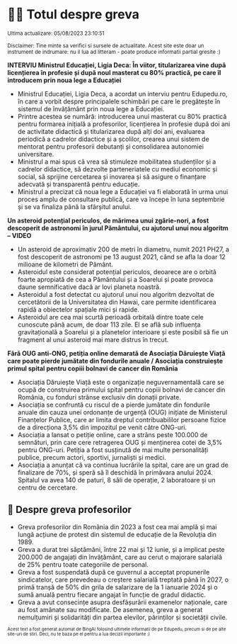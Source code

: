 # 👩‍🏫 Totul despre greva
<sub>Ultima actualizare: 05/08/2023 23:10:51</sub>

<sub>Disclaimer: Tine minte sa verifici si sursele de actualitate. Acest site este doar un instrument de indrumare: nu il lua ad litteram - poate produce informatii partial gresite :)</sub>

**INTERVIU Ministrul Educației, Ligia Deca: În viitor, titularizarea vine după licențierea în profesie și după noul masterat cu 80% practică, pe care îl introducem prin noua lege a Educației**
- Ministrul Educației, Ligia Deca, a acordat un interviu pentru Edupedu.ro, în care a vorbit despre principalele schimbări pe care le pregătește în sistemul de învățământ prin noua lege a Educației.
- Printre acestea se numără: introducerea unui masterat cu 80% practică pentru formarea inițială a profesorilor, licențierea în profesie după doi ani de activitate didactică și titularizarea după alți doi ani, evaluarea periodică a cadrelor didactice și a școlilor, crearea unui sistem de mentorat pentru profesorii debutanți și consolidarea autonomiei universitare.
- Ministrul a mai spus că vrea să stimuleze mobilitatea studenților și a cadrelor didactice, să dezvolte parteneriatele cu mediul economic și social, să sprijine cercetarea și inovarea și să asigure o finanțare adecvată și transparentă pentru educație.
- Ministrul a precizat că noua lege a Educației va fi elaborată în urma unui proces amplu de consultare publică, care va începe în luna septembrie și se va finaliza până la sfârșitul anului.

**Un asteroid potențial periculos, de mărimea unui zgârie-nori, a fost descoperit de astronomi în jurul Pământului, cu ajutorul unui nou algoritm – VIDEO**
- Un asteroid de aproximativ 200 de metri în diametru, numit 2021 PH27, a fost descoperit de astronomi pe 13 august 2021, când se afla la doar 12 milioane de kilometri de Pământ.
- Asteroidul este considerat potențial periculos, deoarece are o orbită foarte apropiată de cea a Pământului și a Soarelui și poate provoca daune semnificative dacă ar lovi planeta noastră.
- Asteroidul a fost detectat cu ajutorul unui nou algoritm dezvoltat de cercetătorii de la Universitatea din Hawai, care permite identificarea rapidă a obiectelor spațiale mici și rapide.
- Asteroidul are cea mai scurtă perioadă orbitală dintre toate cele cunoscute până acum, de doar 113 zile. El se află sub influența gravitațională a Soarelui și a planetelor interioare și este posibil să fie un fragment al unui asteroid mai mare distrus în trecut.

**Fără OUG anti-ONG, petiția online demarată de Asociația Dăruiește Viață care poate pierde jumătate din fondurile anuale / Asociația construiește primul spital pentru copiii bolnavi de cancer din România**
- Asociația Dăruiește Viață este o organizație neguvernamentală care se ocupă de construirea primului spital pentru copiii bolnavi de cancer din România, cu fonduri strânse exclusiv din donații private.
- Asociația se confruntă cu riscul de a pierde jumătate din fondurile anuale din cauza unei ordonanțe de urgență (OUG) inițiate de Ministerul Finanțelor Publice, care ar limita dreptul contribuabililor persoane fizice de a direcționa 3,5% din impozitul pe venit către ONG-uri.
- Asociația a lansat o petiție online, care a strâns peste 100.000 de semnături, prin care cere retragerea OUG și menținerea cotei de 3,5% pentru ONG-uri. Petiția a fost susținută de mai multe personalități publice, precum actori, sportivi, jurnaliști și medici.
- Asociația a anunțat că va continua lucrările la spital, care are un grad de finalizare de 70%, și speră să îl deschidă în primăvara anului 2024. Spitalul va avea 140 de paturi, 8 săli de operație, 2 laboratoare și un centru de cercetare.

## 🏫 Despre greva profesorilor
- Greva profesorilor din România din 2023 a fost cea mai amplă și mai lungă acțiune de protest din sistemul de educație de la Revoluția din 1989.
- Greva a durat trei săptămâni, între 22 mai și 12 iunie, și a implicat peste 200.000 de angajați din învățământ, care au cerut o majorare salarială de 25% pentru toate categoriile de personal.
- Greva a fost suspendată după ce guvernul a acceptat propunerile sindicatelor, care prevedeau o creștere salarială treptată până în 2027, o primă tranșă de 50% din grila de salarizare de la 1 ianuarie 2024 și o sumă anuală pentru fiecare angajat în funcție de gradul didactic.
- Greva a avut consecințe asupra desfășurării examenelor naționale, care au fost amânate sau modificate. De asemenea, greva a generat nemulțumiri și solidarități din partea elevilor, părinților și societății civile.


<sub><sub>Acest text a fost generat automat de BingAI folosind ultimele informatii de pe Edupedu, precum si de pe alte site-uri de stiri. Deci, nu te baza pe el pentru a lua decizii importante :)</sub></sub>